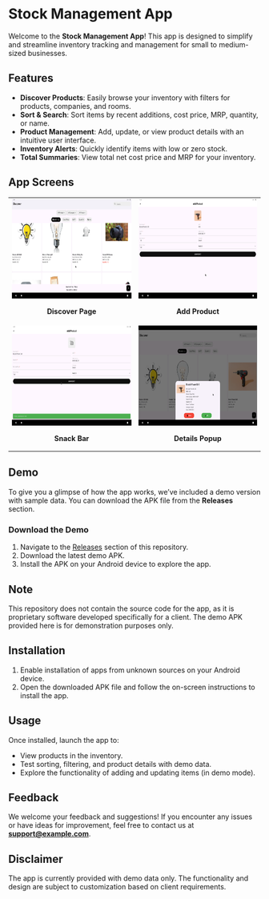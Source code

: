 # Stock Management App

Welcome to the **Stock Management App**! This app is designed to simplify and streamline inventory tracking and management for small to medium-sized businesses.

## Features
- **Discover Products**: Easily browse your inventory with filters for products, companies, and rooms.  
- **Sort & Search**: Sort items by recent additions, cost price, MRP, quantity, or name.  
- **Product Management**: Add, update, or view product details with an intuitive user interface.  
- **Inventory Alerts**: Quickly identify items with low or zero stock.  
- **Total Summaries**: View total net cost price and MRP for your inventory.  

## App Screens

<table>
  <tr>
    <td align="center">
      <img src="https://raw.githubusercontent.com/Ruchan10/StockManagement/master/assets/screenshots/flutter_01.png" alt="Signup Page" width="300" height="200">
      <p><strong>Discover Page</strong></p>
    </td>
    <td align="center">
      <img src="https://raw.githubusercontent.com/Ruchan10/StockManagement/master/assets/screenshots/flutter_02.png" alt="Login Page" width="300" height="200">
      <p><strong>Add Product</strong></p>
    </td>
  </tr>
  <tr>
      <td align="center">
      <img src="https://raw.githubusercontent.com/Ruchan10/StockManagement/master/assets/screenshots/flutter_03.png" alt="Snack Bar" width="300" height="200">
      <p><strong>Snack Bar</strong></p>
    </td>
    <td align="center">
      <img src="https://raw.githubusercontent.com/Ruchan10/StockManagement/master/assets/screenshots/flutter_04.png" alt="Details Popup" width="300" height="200">
      <p><strong>Details Popup</strong></p>
    </td>
  </tr>
</table>

## Demo
To give you a glimpse of how the app works, we’ve included a demo version with sample data. You can download the APK file from the **Releases** section.

### Download the Demo
1. Navigate to the [Releases](https://github.com/stockmgt/releases) section of this repository.  
2. Download the latest demo APK.  
3. Install the APK on your Android device to explore the app.

## Note
This repository does not contain the source code for the app, as it is proprietary software developed specifically for a client. The demo APK provided here is for demonstration purposes only.

## Installation
1. Enable installation of apps from unknown sources on your Android device.  
2. Open the downloaded APK file and follow the on-screen instructions to install the app.  

## Usage
Once installed, launch the app to:
- View products in the inventory.  
- Test sorting, filtering, and product details with demo data.  
- Explore the functionality of adding and updating items (in demo mode).  

## Feedback
We welcome your feedback and suggestions! If you encounter any issues or have ideas for improvement, feel free to contact us at **support@example.com**.

## Disclaimer
The app is currently provided with demo data only. The functionality and design are subject to customization based on client requirements.
